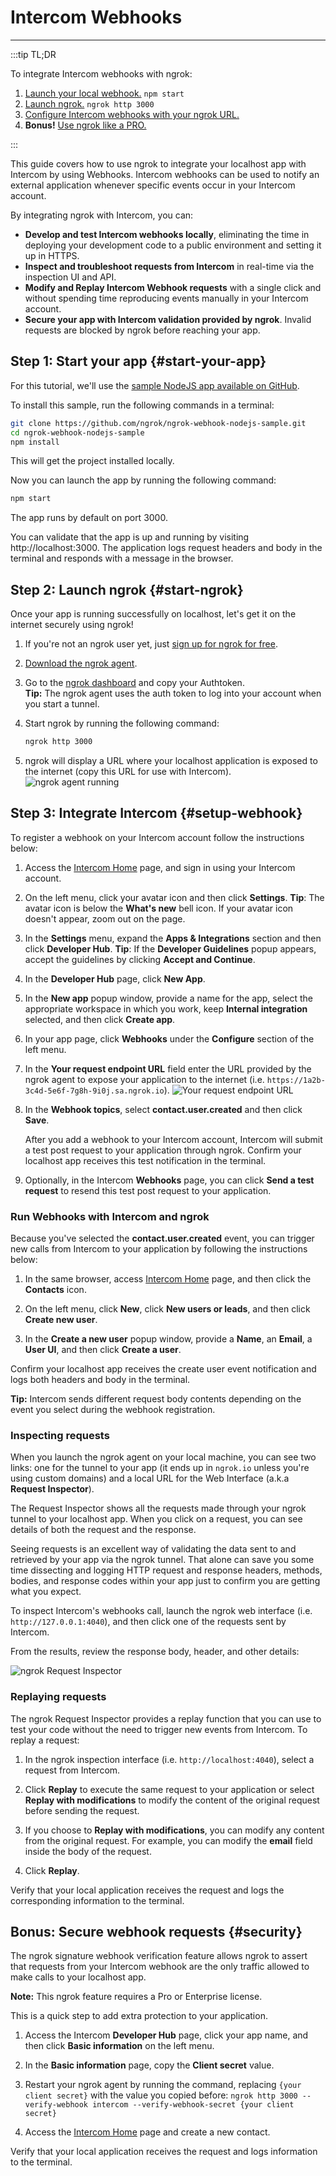 # Intercom Webhooks
------------

:::tip TL;DR

To integrate Intercom webhooks with ngrok:
1. [Launch your local webhook.](#start-your-app) `npm start`
1. [Launch ngrok.](#start-ngrok) `ngrok http 3000`
1. [Configure Intercom webhooks with your ngrok URL.](#setup-webhook)
1. **Bonus!** [Use ngrok like a PRO.](#security)

:::


This guide covers how to use ngrok to integrate your localhost app with Intercom by using Webhooks.
Intercom webhooks can be used to notify an external application whenever specific events occur in your Intercom account. 

By integrating ngrok with Intercom, you can:

- **Develop and test Intercom webhooks locally**, eliminating the time in deploying your development code to a public environment and setting it up in HTTPS.
- **Inspect and troubleshoot requests from Intercom** in real-time via the inspection UI and API.
- **Modify and Replay Intercom Webhook requests** with a single click and without spending time reproducing events manually in your Intercom account.
- **Secure your app with Intercom validation provided by ngrok**. Invalid requests are blocked by ngrok before reaching your app.


## **Step 1**: Start your app {#start-your-app}

For this tutorial, we'll use the [sample NodeJS app available on GitHub](https://github.com/ngrok/ngrok-webhook-nodejs-sample). 

To install this sample, run the following commands in a terminal:

```bash
git clone https://github.com/ngrok/ngrok-webhook-nodejs-sample.git
cd ngrok-webhook-nodejs-sample
npm install
```

This will get the project installed locally.

Now you can launch the app by running the following command: 

```bash
npm start
```

The app runs by default on port 3000. 

You can validate that the app is up and running by visiting http://localhost:3000. The application logs request headers and body in the terminal and responds with a message in the browser.


## **Step 2**: Launch ngrok {#start-ngrok}

Once your app is running successfully on localhost, let's get it on the internet securely using ngrok! 

1. If you're not an ngrok user yet, just [sign up for ngrok for free](https://ngrok.com/signup).

1. [Download the ngrok agent](https://ngrok.com/download).

1. Go to the [ngrok dashboard](https://dashboard.ngrok.com) and copy your Authtoken. <br />
    **Tip:** The ngrok agent uses the auth token to log into your account when you start a tunnel.
    
1. Start ngrok by running the following command:
    ```bash
    ngrok http 3000
    ```

1. ngrok will display a URL where your localhost application is exposed to the internet (copy this URL for use with Intercom).
    ![ngrok agent running](/img/integrations/launch_ngrok_tunnel.png)


## **Step 3**: Integrate  Intercom {#setup-webhook}

To register a webhook on your Intercom account follow the instructions below:

1. Access the [Intercom Home](https://app.intercom.com/) page, and sign in using your Intercom account.

1. On the left menu, click your avatar icon and then click **Settings**.
    **Tip**: The avatar icon is below the **What's new** bell icon. If your avatar icon doesn't appear, zoom out on the page.

1. In the **Settings** menu, expand the **Apps & Integrations** section and then click **Developer Hub**.
    **Tip**: If the **Developer Guidelines** popup appears, accept the guidelines by clicking **Accept and Continue**.

1. In the **Developer Hub** page, click **New App**.

1. In the **New app** popup window, provide a name for the app, select the appropriate workspace in which you work, keep **Internal integration** selected, and then click **Create app**.

1. In your app page, click **Webhooks** under the **Configure** section of the left menu.

1. In the **Your request endpoint URL** field enter the URL provided by the ngrok agent to expose your application to the internet (i.e. `https://1a2b-3c4d-5e6f-7g8h-9i0j.sa.ngrok.io`).
    ![Your request endpoint URL](img/ngrok_url_configuration_intercom.png)

1. In the **Webhook topics**, select **contact.user.created** and then click **Save**.

    After you add a webhook to your Intercom account, Intercom will submit a test post request to your application through ngrok.
    Confirm your localhost app receives this test notification in the terminal.

1. Optionally, in the Intercom **Webhooks** page, you can click **Send a test request** to resend this test post request to your application.


### Run Webhooks with Intercom and ngrok

Because you've selected the **contact.user.created** event, you can trigger new calls from Intercom to your application by following the instructions below:

1. In the same browser, access [Intercom Home](https://app.intercom.com/) page, and then click the **Contacts** icon.

1. On the left menu, click **New**, click **New users or leads**, and then click **Create new user**.

1. In the **Create a new user** popup window, provide a **Name**, an **Email**, a **User UI**, and then click **Create a user**.

Confirm your localhost app receives the create user event notification and logs both headers and body in the terminal.

**Tip:** Intercom sends different request body contents depending on the event you select during the webhook registration.


### Inspecting requests

When you launch the ngrok agent on your local machine, you can see two links: one for the tunnel to your app (it ends up in `ngrok.io` unless you're using custom domains) and a local URL for the Web Interface (a.k.a **Request Inspector**).

The Request Inspector shows all the requests made through your ngrok tunnel to your localhost app. When you click on a request, you can see details of both the request and the response.

Seeing requests is an excellent way of validating the data sent to and retrieved by your app via the ngrok tunnel. That alone can save you some time dissecting and logging HTTP request and response headers, methods, bodies, and response codes within your app just to confirm you are getting what you expect.

To inspect Intercom's webhooks call, launch the ngrok web interface (i.e. `http://127.0.0.1:4040`), and then click one of the requests sent by Intercom.

From the results, review the response body, header, and other details:

![ngrok Request Inspector](img/ngrok_introspection_intercom_hooks.png)


### Replaying requests

The ngrok Request Inspector provides a replay function that you can use to test your code without the need to trigger new events from Intercom. To replay a request:

1. In the ngrok inspection interface (i.e. `http://localhost:4040`), select a request from Intercom.

1. Click **Replay** to execute the same request to your application or select **Replay with modifications** to modify the content of the original request before sending the request.

1. If you choose to **Replay with modifications**, you can modify any content from the original request. For example, you can modify the **email** field inside the body of the request.

1. Click **Replay**.

Verify that your local application receives the request and logs the corresponding information to the terminal.


## **Bonus**: Secure webhook requests {#security}

The ngrok signature webhook verification feature allows ngrok to assert that requests from your Intercom webhook are the only traffic allowed to make calls to your localhost app.

**Note:** This ngrok feature requires a Pro or Enterprise license.

This is a quick step to add extra protection to your application.

1. Access the Intercom **Developer Hub** page, click your app name, and then click **Basic information** on the left menu.

1. In the **Basic information** page, copy the **Client secret** value.

1. Restart your ngrok agent by running the command, replacing `{your client secret}` with the value you copied before:
    `ngrok http 3000 --verify-webhook intercom --verify-webhook-secret {your client secret}`

1. Access the [Intercom Home](https://app.intercom.com/) page and create a new contact.

Verify that your local application receives the request and logs information to the terminal.



